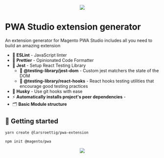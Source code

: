 <p align="center">
  <img src="https://raw.githubusercontent.com/larsroettig/create-pwa-studio-extension/main/static/starter_img.jpg">
</p>


# PWA Studio extension generator 

An extension generator for Magento PWA Studio includes all you need to build an amazing extension

- 📏 **ESLint** - JavaScript linter
- 💖 **Prettier** - Opinionated Code Formatter
- 📄 **Jest** - Setup React Testing Library
    - 🦉 **@testing-library/jest-dom** - Custom jest matchers the state of the DOM
    - 🐏 **@testing-library/react-hooks** - React hooks testing utilities that encourage good testing practices
- 🐶 **Husky** - Use git hooks with ease
- ⚡  **Automatically installs project's peer dependencies** - 
- 🗂 **Basic Module structure**

## 🚀 Getting started

```bash
yarn create @larsroettig/pwa-extension 
```

```bash
npm init @magento/pwa
```

<p align="center">
  <img src="https://raw.githubusercontent.com/larsroettig/create-pwa-studio-extension/main/static/console.png">
</p>
